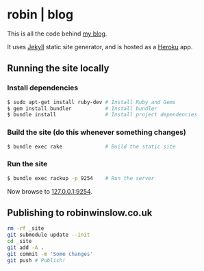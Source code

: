 robin | blog
===

This is all the code behind [my blog](https://robinwinslow.co.uk).

It uses [Jekyll](https://github.com/mojombo/jekyll) static site generator, and is hosted as a [Heroku](https://www.heroku.com/) app.

Running the site locally
---

### Install dependencies

``` bash
$ sudo apt-get install ruby-dev # Install Ruby and Gems
$ gem install bundler           # Install bundler
$ bundle install                # Install project dependencies
```

### Build the site (do this whenever something changes)

``` bash
$ bundle exec rake              # Build the static site
```

### Run the site

``` bash
$ bundle exec rackup -p 9254    # Run the server
```

Now browse to [127.0.0.1:9254](http://127.0.0.1:9254).

Publishing to robinwinslow.co.uk
---

``` bash
rm -rf _site
git submodule update --init
cd _site
git add -A .
git commit -m 'Some changes'
git push # Publish!
```
